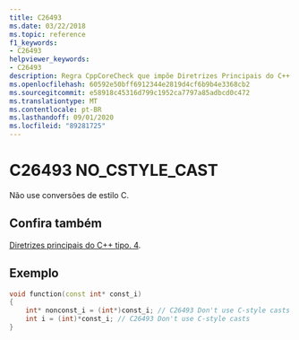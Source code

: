 ```yaml
---
title: C26493
ms.date: 03/22/2018
ms.topic: reference
f1_keywords:
- C26493
helpviewer_keywords:
- C26493
description: Regra CppCoreCheck que impõe Diretrizes Principais do C++ tipo. 4
ms.openlocfilehash: 60592e50bff6912344e2819d4cf6b9b4e3368cb2
ms.sourcegitcommit: e58918c45316d799c1952ca7797a85adbcd0c472
ms.translationtype: MT
ms.contentlocale: pt-BR
ms.lasthandoff: 09/01/2020
ms.locfileid: "89281725"
---
```

# <a name="c26493-no_cstyle_cast"></a>C26493 NO_CSTYLE_CAST

Não use conversões de estilo C. 

## <a name="see-also"></a>Confira também
[Diretrizes principais do C++ tipo. 4](https://github.com/isocpp/CppCoreGuidelines/blob/master/CppCoreGuidelines.md#SS-type).

## <a name="example"></a>Exemplo
```cpp
void function(const int* const_i)
{
    int* nonconst_i = (int*)const_i; // C26493 Don't use C-style casts
    int i = (int)*const_i; // C26493 Don't use C-style casts
}
```
